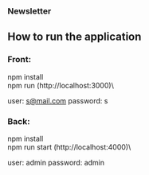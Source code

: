 ### Newsletter

## How to run the application

### Front:

npm install\
npm run (http://localhost:3000)\\

user: s@mail.com
password: s

### Back:

npm install\
npm run start (http://localhost:4000)\\

user: admin
password: admin
